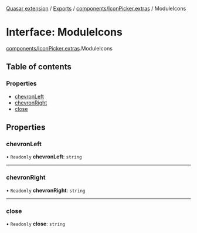 [Quasar extension](../index.md) / [Exports](../modules.md) / [components/IconPicker.extras](../modules/components_IconPicker_extras.md) / ModuleIcons

# Interface: ModuleIcons

[components/IconPicker.extras](../modules/components_IconPicker_extras.md).ModuleIcons

## Table of contents

### Properties

- [chevronLeft](components_IconPicker_extras.ModuleIcons.md#chevronleft)
- [chevronRight](components_IconPicker_extras.ModuleIcons.md#chevronright)
- [close](components_IconPicker_extras.ModuleIcons.md#close)

## Properties

### chevronLeft

• `Readonly` **chevronLeft**: `string`

___

### chevronRight

• `Readonly` **chevronRight**: `string`

___

### close

• `Readonly` **close**: `string`
